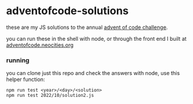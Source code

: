 # adventofcode-solutions

these are my JS solutions to the annual [advent of code challenge](https://adventofcode.com/).

you can run these in the shell with node, or through the front end I built at [adventofcode.neocities.org](https://adventofcode.neocities.org)

### running

you can clone just this repo and check the answers with node, use this helper function:

```
npm run test <year>/<day>/<solution>
npm run test 2022/10/solution2.js
```
